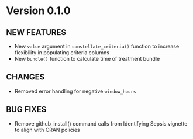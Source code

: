 Version 0.1.0
=============

## NEW FEATURES

* New `value` argument in `constellate_criteria()` function to increase flexibility in populating criteria columns
* New `bundle()` function to calculate time of treatment bundle

## CHANGES

* Removed error handling for negative `window_hours`

## BUG FIXES

* Remove github_install() command calls from Identifying Sepsis vignette to align with CRAN policies